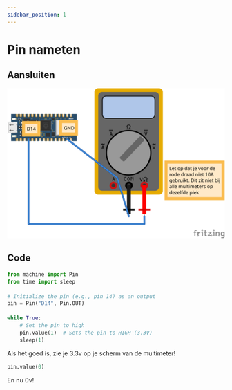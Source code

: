 ```yaml
---
sidebar_position: 1
---
```


# Pin nameten

## Aansluiten

![pin_nameten](nano_rp2040_pin_nameten.svg)

## Code

```python
from machine import Pin
from time import sleep

# Initialize the pin (e.g., pin 14) as an output
pin = Pin("D14", Pin.OUT)

while True:
    # Set the pin to high
    pin.value(1)  # Sets the pin to HIGH (3.3V)
    sleep(1)
```
Als het goed is, zie je 3.3v op je scherm van de multimeter!

```python
pin.value(0)
```
En nu 0v!